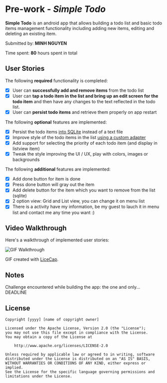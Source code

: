 # Pre-work - *Simple Todo*

**Simple Todo** is an android app that allows building a todo list and basic todo items management functionality including adding new items, editing and deleting an existing item.

Submitted by: **MINH NGUYEN**

Time spent: **80** hours spent in total

## User Stories

The following **required** functionality is completed:

* [x] User can **successfully add and remove items** from the todo list
* [x] User can **tap a todo item in the list and bring up an edit screen for the todo item** and then have any changes to the text reflected in the todo list.
* [x] User can **persist todo items** and retrieve them properly on app restart

The following **optional** features are implemented:

* [x] Persist the todo items [into SQLite](http://guides.codepath.com/android/Persisting-Data-to-the-Device#sqlite) instead of a text file
* [x] Improve style of the todo items in the list [using a custom adapter](http://guides.codepath.com/android/Using-an-ArrayAdapter-with-ListView)
* [x] Add support for selecting the priority of each todo item (and display in listview item)
* [x] Tweak the style improving the UI / UX, play with colors, images or backgrounds

The following **additional** features are implemented:

* [x] Add done button for item is done
* [x] Press done button will gray out the item
* [x] Add delete button for the item which you want to remove from the list (sqlite)
* [x] 2 option view: Grid and List view, you can change it on menu list
* [x] There is a activity have my information, be my guest to lauch it in menu list and contact me any time you want :)

## Video Walkthrough 

Here's a walkthrough of implemented user stories:

<img src='http://i.imgur.com/sWEU0W8.gif' title='GIF Walkthrough' width='' alt='GIF Walkthrough' />

GIF created with [LiceCap](http://www.cockos.com/licecap/).

## Notes

Challenge encountered while building the app: the one and only... DEADLINE

## License

    Copyright [yyyy] [name of copyright owner]

    Licensed under the Apache License, Version 2.0 (the "License");
    you may not use this file except in compliance with the License.
    You may obtain a copy of the License at

        http://www.apache.org/licenses/LICENSE-2.0

    Unless required by applicable law or agreed to in writing, software
    distributed under the License is distributed on an "AS IS" BASIS,
    WITHOUT WARRANTIES OR CONDITIONS OF ANY KIND, either express or implied.
    See the License for the specific language governing permissions and
    limitations under the License.
